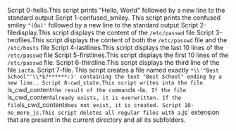 Script 0-hello.This script prints "Hello, World" followed by a new line to the standard output
Script 1-confused_smiley. This script prints the confused smiley `"(Ôo)'` followed by a new line to the standard output
Script 2-filedisplay.This script displays the content of the `/etc/passwd` file
Script 3-twofiles.This script displays the content of both the `/etc/passwd` file and the `/etc/hosts` file
Script 4-lastlines.This script displays the last 10 lines of the `/etc/passwd` file
Script 5-firstlines.This script displays the first 10 lines of the `/etc/passwd` file.
Script 6-thirdline.This script displays the third line of the file `iacta`.
Script 7-file. This script creates a file named exactly `*\\'"Best School"'\\*$?******:)' containing the text "Best School" ending by a new line..
Script 8-cwd_state.This script writes into the file `ls_cwd_content` the result of the command `ls -la`. If the file `ls_cwd_content` already exists, it is overwritten. If the file `ls_cwd_content` does not exist, it is created.
Script 10-no_more_js.This script deletes all regular files with a `.js` extension that are present in the current directory and all its subfolders.
